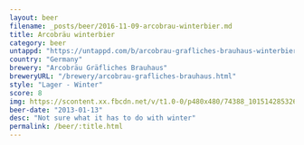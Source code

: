 ```yaml
---
layout: beer
filename: _posts/beer/2016-11-09-arcobrau-winterbier.md
title: Arcobräu winterbier
category: beer
untappd: "https://untappd.com/b/arcobrau-grafliches-brauhaus-winterbier/84426"
country: "Germany"
brewery: "Arcobräu Gräfliches Brauhaus"
breweryURL: "/brewery/arcobrau-grafliches-brauhaus.html"
style: "Lager - Winter"
score: 8
img: https://scontent.xx.fbcdn.net/v/t1.0-0/p480x480/74388_10151428532683745_883935005_n.jpg?oh=50e1a7707c2eac5725db55dec4494426&oe=5B1F69C3
beer-date: "2013-01-13"
desc: "Not sure what it has to do with winter"
permalink: /beer/:title.html
---
```

